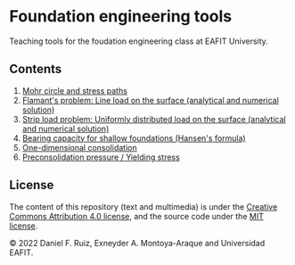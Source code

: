 # Foundation engineering tools

Teaching tools for the foudation engineering class at EAFIT University.

## Contents

1. [Mohr circle and stress paths](https://github.com/AppliedMechanics-EAFIT/slope_stability/blob/main/notebooks/01_cond_factors/mohr_circles_and_stress_paths.ipynb)
1. [Flamant's problem: Line load on the surface (analytical and numerical solution)](./notebooks/flamants_line_load.ipynb)
1. [Strip load problem: Uniformly distributed load on the surface (analytical and numerical solution)](./notebooks/uniformly_distrib_load.ipynb)
1. [Bearing capacity for shallow foundations (Hansen's formula)](./notebooks/bearing_capacity.ipynb)
1. [One-dimensional consolidation](https://github.com/AppliedMechanics-EAFIT/soil_mechanics/blob/main/notebooks/consolidation_1D.ipynb)
1. [Preconsolidation pressure / Yielding stress](https://github.com/AppliedMechanics-EAFIT/soil_mechanics/blob/main/notebooks/preconsol_pressure.ipynb)

## License

The content of this repository (text and multimedia) is under the
[Creative Commons Attribution 4.0 license](http://choosealicense.com/licenses/cc-by-4.0/),
and the source code under the
[MIT license](https://opensource.org/licenses/mit-license.php).

© 2022 Daniel F. Ruiz, Exneyder A. Montoya-Araque and Universidad EAFIT.
